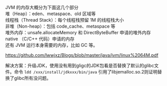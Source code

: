 JVM 的内存大概分为下面这几个部分   
堆（Heap）：eden、metaspace、old 区域等    
线程栈（Thread Stack）：每个线程栈预留 1M 的线程栈大小    
非堆（Non-heap）：包括 code_cache、metaspace 等    
堆外内存：unsafe.allocateMemory 和 DirectByteBuffer 申请的堆外内存    
native （C/C++ 代码）申请的内存    
还有 JVM 运行本身需要的内存，比如 GC 等。    

https://github.com/lwwjxz/Blogs/blob/master/java/jvm/linux%2064M.pdf

解决方案：升级JDK，使用没有用到gligc的JDK包看是否替换了默认的glibc文件。命令
```ldd /xxx/install/jdkxxx/bin/java```
引用了libjemalloc.so.2则证明替换了glibc所有没问题。   
